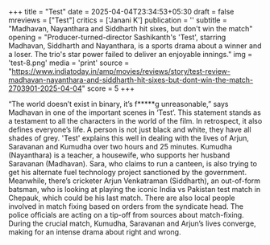 +++
title = "Test"
date = 2025-04-04T23:34:53+05:30
draft = false
mreviews = ["Test"]
critics = ['Janani K']
publication = ''
subtitle = "Madhavan, Nayanthara and Siddharth hit sixes, but don't win the match"
opening = "Producer-turned-director Sashikanth's 'Test', starring Madhavan, Siddharth and Nayanthara, is a sports drama about a winner and a loser. The trio's star power failed to deliver an enjoyable innings."
img = 'test-8.png'
media = 'print'
source = "https://www.indiatoday.in/amp/movies/reviews/story/test-review-madhavan-nayanthara-and-siddharth-hit-sixes-but-dont-win-the-match-2703901-2025-04-04"
score = 5
+++

“The world doesn’t exist in binary, it’s f**\***g unreasonable,” says Madhavan in one of the important scenes in ‘Test’. This statement stands as a testament to all the characters in the world of the film. In retrospect, it also defines everyone’s life. A person is not just black and white, they have all shades of grey. 'Test' explains this well in dealing with the lives of Arjun, Saravanan and Kumudha over two hours and 25 minutes. Kumudha (Nayanthara) is a teacher, a housewife, who supports her husband Saravanan (Madhavan). Sara, who claims to run a canteen, is also trying to get his alternate fuel technology project sanctioned by the government. Meanwhile, there’s cricketer Arjun Venkatraman (Siddharth), an out-of-form batsman, who is looking at playing the iconic India vs Pakistan test match in Chepauk, which could be his last match. There are also local people involved in match fixing based on orders from the syndicate head. The police officials are acting on a tip-off from sources about match-fixing. During the crucial match, Kumudha, Saravanan and Arjun’s lives converge, making for an intense drama about right and wrong.
